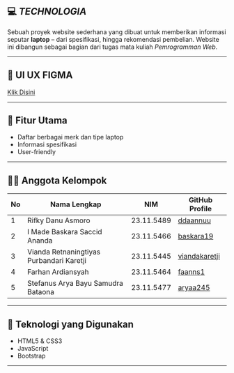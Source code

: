 ## 💻 *TECHNOLOGIA*

Sebuah proyek website sederhana yang dibuat untuk memberikan informasi seputar **laptop** – dari spesifikasi, hingga rekomendasi pembelian. Website ini dibangun sebagai bagian dari tugas mata kuliah *Pemrogramman Web*.

---
## 📌 UI UX FIGMA
[Klik Disini](https://www.figma.com/design/a7g9ALqaIIgA1ZY3L6Dzif/Untitled?node-id=0-1&t=pMEDyNpUlMzHkM0u-1)

---

## 📌 Fitur Utama

- Daftar berbagai merk dan tipe laptop
- Informasi spesifikasi
- User-friendly

---

## 👨‍💻 Anggota Kelompok

| No | Nama Lengkap                                                 | NIM         | GitHub Profile                                   |
|----|---------------------------------------------------------------|-------------|--------------------------------------------------|
| 1  | Rifky Danu Asmoro                                            | 23.11.5489  | [ddaannuu](https://github.com/ddaannuu)          |
| 2  | I Made Baskara Saccid Ananda                                 | 23.11.5466  | [baskara19](https://github.com/baskara19)        |
| 3  | Vianda Retnaningtiyas Purbandari Karetji                     | 23.11.5445  | [viandakaretji](https://github.com/viandakaretji)|
| 4  | Farhan Ardiansyah                                            | 23.11.5464  | [faanns1](https://github.com/faanns1)            |
| 5  | Stefanus Arya Bayu Samudra Bataona                           | 23.11.5477  | [aryaa245](https://github.com/aryaa245)          |

---

## 🚀 Teknologi yang Digunakan

- HTML5 & CSS3
- JavaScript
- Bootstrap


---
